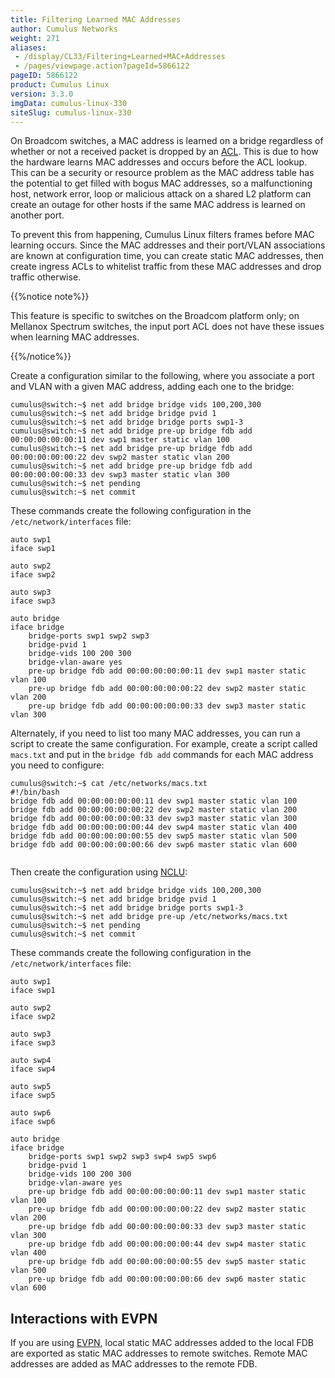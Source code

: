 ```yaml
---
title: Filtering Learned MAC Addresses
author: Cumulus Networks
weight: 271
aliases:
 - /display/CL33/Filtering+Learned+MAC+Addresses
 - /pages/viewpage.action?pageId=5866122
pageID: 5866122
product: Cumulus Linux
version: 3.3.0
imgData: cumulus-linux-330
siteSlug: cumulus-linux-330
---
```

On Broadcom switches, a MAC address is learned on a bridge regardless of
whether or not a received packet is dropped by an
[ACL](/version/cumulus-linux-330/System-Configuration/Netfilter---ACLs/).
This is due to how the hardware learns MAC addresses and occurs before
the ACL lookup. This can be a security or resource problem as the MAC
address table has the potential to get filled with bogus MAC addresses,
so a malfunctioning host, network error, loop or malicious attack on a
shared L2 platform can create an outage for other hosts if the same MAC
address is learned on another port.

To prevent this from happening, Cumulus Linux filters frames before MAC
learning occurs. Since the MAC addresses and their port/VLAN
associations are known at configuration time, you can create static MAC
addresses, then create ingress ACLs to whitelist traffic from these MAC
addresses and drop traffic otherwise.

{{%notice note%}}

This feature is specific to switches on the Broadcom platform only; on
Mellanox Spectrum switches, the input port ACL does not have these
issues when learning MAC addresses.

{{%/notice%}}

Create a configuration similar to the following, where you associate a
port and VLAN with a given MAC address, adding each one to the bridge:

    cumulus@switch:~$ net add bridge bridge vids 100,200,300
    cumulus@switch:~$ net add bridge bridge pvid 1
    cumulus@switch:~$ net add bridge bridge ports swp1-3
    cumulus@switch:~$ net add bridge pre-up bridge fdb add 00:00:00:00:00:11 dev swp1 master static vlan 100
    cumulus@switch:~$ net add bridge pre-up bridge fdb add 00:00:00:00:00:22 dev swp2 master static vlan 200
    cumulus@switch:~$ net add bridge pre-up bridge fdb add 00:00:00:00:00:33 dev swp3 master static vlan 300
    cumulus@switch:~$ net pending
    cumulus@switch:~$ net commit

These commands create the following configuration in the
`/etc/network/interfaces` file:

    auto swp1
    iface swp1
     
    auto swp2
    iface swp2
     
    auto swp3
    iface swp3
     
    auto bridge
    iface bridge
        bridge-ports swp1 swp2 swp3
        bridge-pvid 1
        bridge-vids 100 200 300
        bridge-vlan-aware yes
        pre-up bridge fdb add 00:00:00:00:00:11 dev swp1 master static vlan 100
        pre-up bridge fdb add 00:00:00:00:00:22 dev swp2 master static vlan 200
        pre-up bridge fdb add 00:00:00:00:00:33 dev swp3 master static vlan 300

Alternately, if you need to list too many MAC addresses, you can run a
script to create the same configuration. For example, create a script
called `macs.txt` and put in the `bridge fdb add` commands for each MAC
address you need to configure:

    cumulus@switch:~$ cat /etc/networks/macs.txt
    #!/bin/bash
    bridge fdb add 00:00:00:00:00:11 dev swp1 master static vlan 100
    bridge fdb add 00:00:00:00:00:22 dev swp2 master static vlan 200
    bridge fdb add 00:00:00:00:00:33 dev swp3 master static vlan 300
    bridge fdb add 00:00:00:00:00:44 dev swp4 master static vlan 400
    bridge fdb add 00:00:00:00:00:55 dev swp5 master static vlan 500
    bridge fdb add 00:00:00:00:00:66 dev swp6 master static vlan 600
     

Then create the configuration using
[NCLU](/version/cumulus-linux-330/System-Configuration/Network-Command-Line-Utility):

    cumulus@switch:~$ net add bridge bridge vids 100,200,300
    cumulus@switch:~$ net add bridge bridge pvid 1
    cumulus@switch:~$ net add bridge bridge ports swp1-3
    cumulus@switch:~$ net add bridge pre-up /etc/networks/macs.txt
    cumulus@switch:~$ net pending
    cumulus@switch:~$ net commit

These commands create the following configuration in the
`/etc/network/interfaces` file:

    auto swp1
    iface swp1
     
    auto swp2
    iface swp2
     
    auto swp3
    iface swp3
     
    auto swp4
    iface swp4 
     
    auto swp5
    iface swp5
     
    auto swp6
    iface swp6
     
    auto bridge
    iface bridge
        bridge-ports swp1 swp2 swp3 swp4 swp5 swp6
        bridge-pvid 1
        bridge-vids 100 200 300
        bridge-vlan-aware yes
        pre-up bridge fdb add 00:00:00:00:00:11 dev swp1 master static vlan 100
        pre-up bridge fdb add 00:00:00:00:00:22 dev swp2 master static vlan 200
        pre-up bridge fdb add 00:00:00:00:00:33 dev swp3 master static vlan 300
        pre-up bridge fdb add 00:00:00:00:00:44 dev swp4 master static vlan 400
        pre-up bridge fdb add 00:00:00:00:00:55 dev swp5 master static vlan 500
        pre-up bridge fdb add 00:00:00:00:00:66 dev swp6 master static vlan 600

## <span>Interactions with EVPN</span>

If you are using
[EVPN](/version/cumulus-linux-330/Network-Virtualization/Ethernet-Virtual-Private-Network---EVPN),
local static MAC addresses added to the local FDB are exported as static
MAC addresses to remote switches. Remote MAC addresses are added as MAC
addresses to the remote FDB.

<article id="html-search-results" class="ht-content" style="display: none;">

</article>

<footer id="ht-footer">

</footer>
